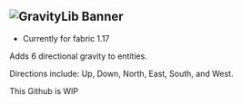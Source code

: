 ![GravityLib Banner](https://user-images.githubusercontent.com/56317194/121430473-c0d05980-c93d-11eb-8f18-4b33ecc59bed.png)
-
- Currently for fabric 1.17

Adds 6 directional gravity to entities.

Directions include: Up, Down, North, East, South, and West.

This Github is WIP
